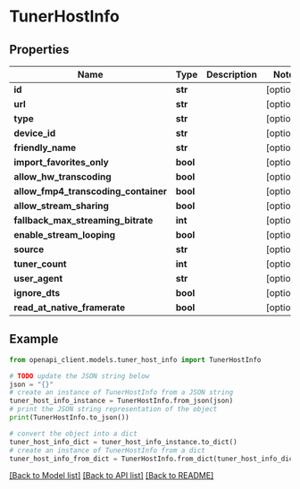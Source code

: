 # TunerHostInfo


## Properties

Name | Type | Description | Notes
------------ | ------------- | ------------- | -------------
**id** | **str** |  | [optional] 
**url** | **str** |  | [optional] 
**type** | **str** |  | [optional] 
**device_id** | **str** |  | [optional] 
**friendly_name** | **str** |  | [optional] 
**import_favorites_only** | **bool** |  | [optional] 
**allow_hw_transcoding** | **bool** |  | [optional] 
**allow_fmp4_transcoding_container** | **bool** |  | [optional] 
**allow_stream_sharing** | **bool** |  | [optional] 
**fallback_max_streaming_bitrate** | **int** |  | [optional] 
**enable_stream_looping** | **bool** |  | [optional] 
**source** | **str** |  | [optional] 
**tuner_count** | **int** |  | [optional] 
**user_agent** | **str** |  | [optional] 
**ignore_dts** | **bool** |  | [optional] 
**read_at_native_framerate** | **bool** |  | [optional] 

## Example

```python
from openapi_client.models.tuner_host_info import TunerHostInfo

# TODO update the JSON string below
json = "{}"
# create an instance of TunerHostInfo from a JSON string
tuner_host_info_instance = TunerHostInfo.from_json(json)
# print the JSON string representation of the object
print(TunerHostInfo.to_json())

# convert the object into a dict
tuner_host_info_dict = tuner_host_info_instance.to_dict()
# create an instance of TunerHostInfo from a dict
tuner_host_info_from_dict = TunerHostInfo.from_dict(tuner_host_info_dict)
```
[[Back to Model list]](../README.md#documentation-for-models) [[Back to API list]](../README.md#documentation-for-api-endpoints) [[Back to README]](../README.md)


